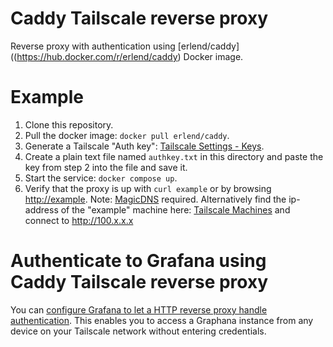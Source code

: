 # Caddy Tailscale reverse proxy

Reverse proxy with authentication using [erlend/caddy]((https://hub.docker.com/r/erlend/caddy)
Docker image. 

# Example

1. Clone this repository. 
1. Pull the docker image: `docker pull erlend/caddy`.
2. Generate a Tailscale "Auth key": [Tailscale Settings - Keys](https://login.tailscale.com/admin/settings/keys). 
3. Create a plain text file named `authkey.txt` in this directory and paste the key from step 2 into the file and save it.
4. Start the service: `docker compose up`.
5. Verify that the proxy is up with `curl example` or by browsing [http://example](http://example). Note: [MagicDNS](https://login.tailscale.com/admin/dns) required. Alternatively find the ip-address of the "example" machine here: [Tailscale Machines](https://login.tailscale.com/admin/machines) and connect to http://100.x.x.x

# Authenticate to Grafana using Caddy Tailscale reverse proxy

You can [configure Grafana to let a HTTP reverse proxy handle authentication](https://grafana.com/docs/grafana/latest/setup-grafana/configure-security/configure-authentication/auth-proxy/).
This enables you to access a Graphana instance from any device on your Tailscale network without entering credentials.